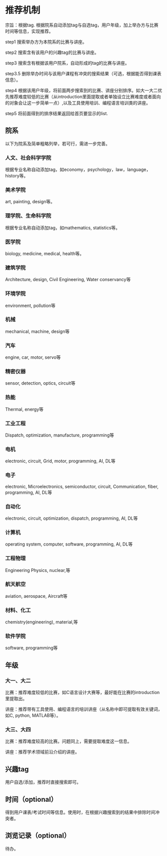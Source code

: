 # 推荐机制

宗旨：根据tag. 根据院系自动添加tag与自选tag，用户年级，加上举办方与比赛时间等信息，实现推荐。

step1 搜索举办方为本院系的比赛与讲座。

step2 搜索含有该用户的兴趣tag的比赛与讲座。

step3 搜索含有根据该用户院系，自动形成的tag的比赛与讲座。

step3.5 删除举办时间与该用户课程有冲突的搜索结果（可选，根据能否得到课表信息）。

step4 根据该用户年级，将前面两步搜索到的比赛、讲座分别排序。如大一大二优先推荐难度较低的比赛（从introduction里面提取或者单独设立比赛难度或者面向的对象会让这一步简单一点）,以及工具使用培训、编程语言培训类的讲座。

step5 将前面得到的排序结果返回给首页要显示的list.

## 院系

以下为院系及简单粗略列举，若可行，需进一步完善。

### 人文、社会科学学院

根据专业名称自动添加tag，如economy，psychology，law，language，history等。

### 美术学院

art, painting, design等。

### 理学院、生命科学院

根据专业名称自动添加tag，如mathematics, statistics等。

### 医学院

biology, medicine, medical, health等。

### 建筑学院

Architecture, design, Civil Engineering, Water conservancy等

### 环境学院

environment, pollution等

### 机械

mechanical, machine, design等

### 汽车

engine, car, motor, servo等

### 精密仪器

sensor, detection, optics, circuit等

### 热能

Thermal, energy等

### 工业工程

Dispatch, optimization, manufacture, programming等

### 电机

electronic, circuit, Grid, motor, programming, AI, DL等

### 电子

electronic, Microelectronics, semiconductor, circuit, Communication, fiber, programming, AI, DL等

### 自动化

electronic, circuit, optimization, dispatch, programming, AI, DL等

### 计算机

operating system, computer, software, programming, AI, DL等

### 工程物理

Engineering Physics, nuclear,等

### 航天航空

aviation, aerospace, Aircraft等

### 材料、化工

chemistry(engineering), material,等

### 软件学院

software, programming等

## 年级

### 大一、大二

比赛：推荐难度较低的比赛，如C语言设计大赛等，最好能在比赛的introduction里提取出。

讲座：推荐带有工具使用、编程语言的培训讲座（从名称中即可提取有效关键词，如C, python, MATLAB等）。

### 大三、大四

比赛：推荐难度较高的比赛。问题同上，需要提取难度这一信息。

讲座：推荐学术领域前沿介绍的讲座。

## 兴趣tag

用户自选/添加，推荐时直接搜索即可。

## 时间（optional）

得到用户课表/考试时间等信息。使用时，在根据兴趣搜索到的结果中排除时间冲突者。

## 浏览记录（optional）

待办。



